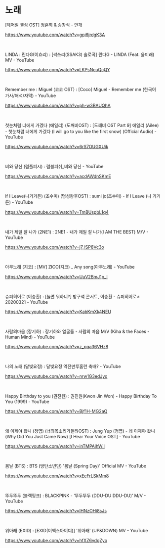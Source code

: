 # 노래

[헤어질 결심 OST] 정훈희 & 송창식 - 안개

https://www.youtube.com/watch?v=gpi6jrdgK3A

<br>

LINDA : 린다G(이효리) : [싹쓰리(SSAK3) 솔로곡] 린다G - LINDA (Feat. 윤미래) MV - YouTube

https://www.youtube.com/watch?v=LKPsNcuQcQY

<br>

Remember me : Miguel (코코 OST) : [Coco] Miguel - Remember me (한국어 가사/해석/자막) - YouTube

https://www.youtube.com/watch?v=ph-w3BAUQhA

<br>

첫눈처럼 너에게 가겠다 (에일리) (도깨비OST) : [도깨비 OST Part 9] 에일리 (Ailee) - 첫눈처럼 너에게 가겠다 (I will go to you like the first snow) (Official Audio) - YouTube

https://www.youtube.com/watch?v=6rS7OUGXUik

<br>

비와 당신  (럼플피시)  :  럼블피쉬_비와 당신 - YouTube

https://www.youtube.com/watch?v=acdAWdnSKmE

<br>

If I Leave(나가거든) (조수미) (명성왕후OST) : sumi jo(조수미) - If I Leave (나 가거든) - YouTube

https://www.youtube.com/watch?v=TmBUspbL1q4

<br>

내가 제일 잘 나가  (2NE1)  :   2NE1 - 내가 제일 잘 나가(I AM THE BEST) M/V - YouTube

https://www.youtube.com/watch?v=j7_lSP8Vc3o

<br>

아무노래 (지코)  :  [MV] ZICO(지코) _ Any song(아무노래) - YouTube

https://www.youtube.com/watch?v=UuV2BmJ1p_I

<br>

슈퍼히어로 (이승환)  :  [놀면 뭐하니?] 방구석 콘서트, 이승환 - 슈퍼히어로♬ 20200321 - YouTube

https://www.youtube.com/watch?v=KabKmXk4NEU

<br>

사람의마음 (장기하)  :  장기하와 얼굴들 - 사람의 마음 M/V (Kiha & the Faces - Human Mind) - YouTube

https://www.youtube.com/watch?v=z_pqa36VHz8

<br>

나의 노래 (달빛요정)  :  달빛요정 역전만루홈런 축배? - YouTube

https://www.youtube.com/watch?v=nrw1G3edJyo

<br>

Happy Birthday to you (권진원) : 권진원(Kwon Jin Won) - Happy Birthday To You (1999) - YouTube

https://www.youtube.com/watch?v=Bjf1H-MG2aQ

<br>

왜 이제야 왔니 (정엽) (너의목소리가들려OST)  :  Jung Yup (정엽) - 왜 이제야 왔니 (Why Did You Just Came Now) [I Hear Your Voice OST] - YouTube

https://www.youtube.com/watch?v=inTMPAihWlI

<br>

봄날 (BTS)  :  BTS (방탄소년단) '봄날 (Spring Day)' Official MV - YouTube

https://www.youtube.com/watch?v=xEeFrLSkMm8

<br>

뚜두뚜두 (블랙핑크)  :  BLACKPINK - ‘뚜두뚜두 (DDU-DU DDU-DU)’ M/V - YouTube

https://www.youtube.com/watch?v=IHNzOHi8sJs

<br>

위아래 (EXID)  :  [EXID(이엑스아이디)] '위아래' (UP&DOWN) MV - YouTube

https://www.youtube.com/watch?v=hfXZ6ydgZyo